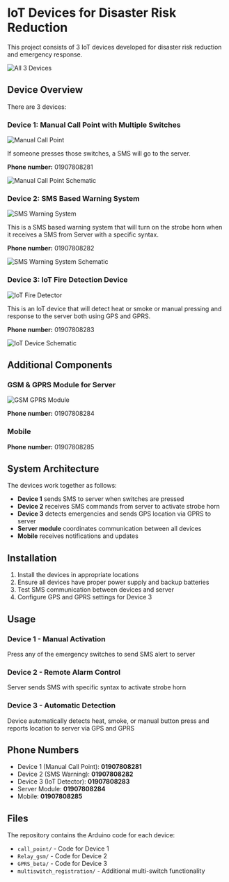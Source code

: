 # IoT Devices for Disaster Risk Reduction

This project consists of 3 IoT devices developed for disaster risk reduction and emergency response.

![All 3 Devices](all-devices.PNG)

## Device Overview

There are 3 devices:

### Device 1: Manual Call Point with Multiple Switches

![Manual Call Point](Device_1/device1-manual-callpoint.PNG)

If someone presses those switches, a SMS will go to the server.

**Phone number:** 01907808281

![Manual Call Point Schematic](Device_1/device1-schematic.png)

### Device 2: SMS Based Warning System

![SMS Warning System](Device_2/device2-sms-warning.png)

This is a SMS based warning system that will turn on the strobe horn when it receives a SMS from Server with a specific syntax.

**Phone number:** 01907808282

![SMS Warning System Schematic](Device_2/device2-schematic.PNG)

### Device 3: IoT Fire Detection Device

![IoT Fire Detector](Device_3/device3-iot-detector.png)

This is an IoT device that will detect heat or smoke or manual pressing and response to the server both using GPS and GPRS.

**Phone number:** 01907808283

![IoT Device Schematic](Device_3/device3-schematic.png)

## Additional Components

### GSM & GPRS Module for Server

![GSM GPRS Module](Device_3/gsm-module.png)

**Phone number:** 01907808284

### Mobile

**Phone number:** 01907808285

## System Architecture

The devices work together as follows:

- **Device 1** sends SMS to server when switches are pressed
- **Device 2** receives SMS commands from server to activate strobe horn
- **Device 3** detects emergencies and sends GPS location via GPRS to server
- **Server module** coordinates communication between all devices
- **Mobile** receives notifications and updates

## Installation

1. Install the devices in appropriate locations
2. Ensure all devices have proper power supply and backup batteries
3. Test SMS communication between devices and server
4. Configure GPS and GPRS settings for Device 3

## Usage

### Device 1 - Manual Activation
Press any of the emergency switches to send SMS alert to server

### Device 2 - Remote Alarm Control  
Server sends SMS with specific syntax to activate strobe horn

### Device 3 - Automatic Detection
Device automatically detects heat, smoke, or manual button press and reports location to server via GPS and GPRS

## Phone Numbers

- Device 1 (Manual Call Point): **01907808281**
- Device 2 (SMS Warning): **01907808282** 
- Device 3 (IoT Detector): **01907808283**
- Server Module: **01907808284**
- Mobile: **01907808285**

## Files

The repository contains the Arduino code for each device:

- `call_point/` - Code for Device 1
- `Relay_gsm/` - Code for Device 2  
- `GPRS_beta/` - Code for Device 3
- `multiswitch_registration/` - Additional multi-switch functionality
